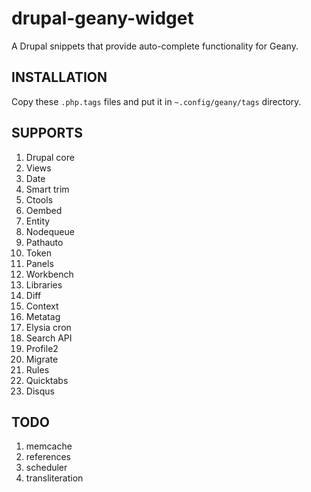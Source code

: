 drupal-geany-widget
===================

A Drupal snippets that provide auto-complete functionality for Geany.

INSTALLATION
------------

Copy these `.php.tags` files and put it in `~.config/geany/tags` directory.

SUPPORTS
--------

1. Drupal core
2. Views
3. Date
4. Smart trim
5. Ctools
6. Oembed
7. Entity
8. Nodequeue
9. Pathauto
10. Token
11. Panels
12. Workbench
13. Libraries
14. Diff
15. Context
16. Metatag
17. Elysia cron
18. Search API
19. Profile2
20. Migrate
21. Rules
22. Quicktabs
23. Disqus

TODO
----

1. memcache
2. references
3. scheduler
4. transliteration
